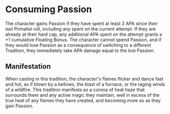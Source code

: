 # Consuming Passion
The character gains Passion if they have spent at least 2 APA since their last Primalist roll, including any spent on the current attempt. If they are already at their hard cap, any additional APA spent on the attempt grants a +1 cumulative Floating Bonus. The character cannot spend Passion, and if they would lose Passion as a consequence of switching to a different Tradition, they immediately take APA damage equal to the lost Passion.

## Manifestation
When casting in this tradition, the character's flames flicker and dance fast and hot, as if blown by a bellows, the blast of a furnace, or the raging winds of a wildfire. This tradition manifests as a corona of heat haze that surrounds them and any active magic they maintain, well in excess of the true heat of any flames they have created, and becoming more so as they gain Passion.